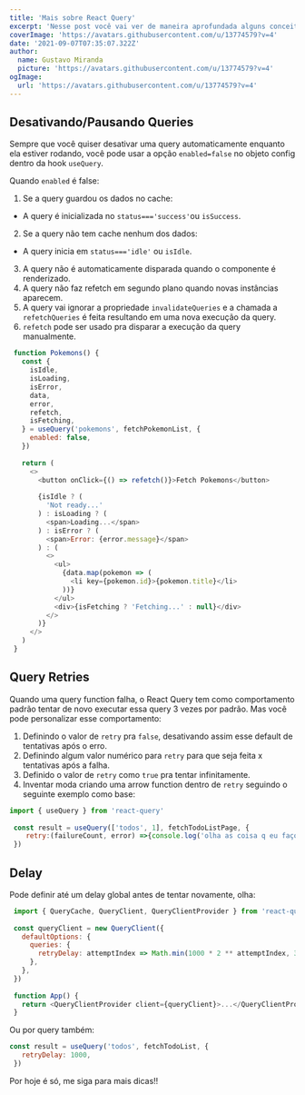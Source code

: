 ```yaml
---
title: 'Mais sobre React Query'
excerpt: 'Nesse post você vai ver de maneira aprofundada alguns conceitos presentes na lib React Query.'
coverImage: 'https://avatars.githubusercontent.com/u/13774579?v=4'
date: '2021-09-07T07:35:07.322Z'
author:
  name: Gustavo Miranda
  picture: 'https://avatars.githubusercontent.com/u/13774579?v=4'
ogImage:
  url: 'https://avatars.githubusercontent.com/u/13774579?v=4'
---
```


## Desativando/Pausando Queries
Sempre que você quiser desativar uma query automaticamente enquanto ela estiver rodando, você pode usar a opção ``enabled=false`` no objeto config dentro da hook ``useQuery``.

Quando ``enabled`` é false:

1. Se a query guardou os dados no cache:
- A query é inicializada no ``status==='success'``ou ``isSuccess``.
2. Se a query não tem cache nenhum dos dados:
- A query inicia em ``status==='idle'`` ou ``isIdle``.
3. A query não é automaticamente disparada quando o componente é renderizado.
4. A query não faz refetch em segundo plano quando novas instâncias aparecem.
5. A query vai ignorar a propriedade ``invalidateQueries`` e a chamada a ``refetchQueries`` é feita resultando em uma nova execução da query.
6. ``refetch`` pode ser usado pra disparar a execução da query manualmente.


```javascript
 function Pokemons() {
   const {
     isIdle,
     isLoading,
     isError,
     data,
     error,
     refetch,
     isFetching,
   } = useQuery('pokemons', fetchPokemonList, {
     enabled: false,
   })
 
   return (
     <>
       <button onClick={() => refetch()}>Fetch Pokemons</button>
 
       {isIdle ? (
         'Not ready...'
       ) : isLoading ? (
         <span>Loading...</span>
       ) : isError ? (
         <span>Error: {error.message}</span>
       ) : (
         <>
           <ul>
             {data.map(pokemon => (
               <li key={pokemon.id}>{pokemon.title}</li>
             ))}
           </ul>
           <div>{isFetching ? 'Fetching...' : null}</div>
         </>
       )}
     </>
   )
 }
```

## Query Retries
Quando uma query function falha, o React Query tem como comportamento padrão tentar de novo executar essa query 3 vezes por padrão. Mas você pode personalizar esse comportamento:

1. Definindo o valor de ``retry`` pra ``false``, desativando assim esse default de tentativas após o erro.
2. Definindo algum valor numérico para ``retry`` para que seja feita x tentativas após a falha.
3. Definido o valor de ``retry`` como ``true`` pra tentar infinitamente.
4. Inventar moda criando uma arrow function dentro de ``retry`` seguindo o seguinte exemplo como base:


```javascript
import { useQuery } from 'react-query'
 
 const result = useQuery(['todos', 1], fetchTodoListPage, {
    retry:(failureCount, error) =>{console.log('olha as coisa q eu faço')},  
 })
```

## Delay
Pode definir até um delay global antes de tentar novamente, olha:

```javascript
 import { QueryCache, QueryClient, QueryClientProvider } from 'react-query'
 
 const queryClient = new QueryClient({
   defaultOptions: {
     queries: {
       retryDelay: attemptIndex => Math.min(1000 * 2 ** attemptIndex, 30000),
     },
   },
 })
 
 function App() {
   return <QueryClientProvider client={queryClient}>...</QueryClientProvider>
 }
```
Ou por query também:

```javascript
const result = useQuery('todos', fetchTodoList, {
   retryDelay: 1000, 
 })
```
Por hoje é só, me siga para mais dicas!!